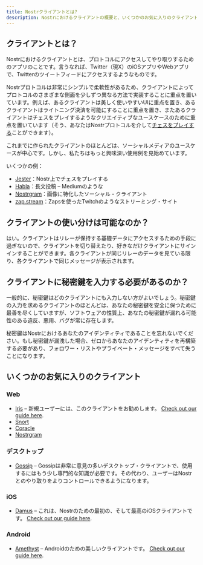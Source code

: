 ```yaml
---
title: Nostrクライアントとは?
description: Nostrにおけるクライアントの概要と、いくつかのお気に入りのクライアントについて比較します。
---
```


## クライアントとは？

Nostrにおけるクライアントとは、プロトコルにアクセスしてやり取りするためのアプリのことです。言うなれば、Twitter（現X）のiOSアプリやWebアプリで、Twitterのツイートフィードにアクセスするようなものです。

Nostrプロトコルは非常にシンプルで柔軟性があるため、クライアントによってプロトコルのさまざまな側面を少しずつ異なる方法で実装することに重点を置いています。例えば、あるクライアントは美しく使いやすいUIに重点を置き、あるクライアントはライトニング決済を可能にすることに重点を置き、またあるクライアントはチェスをプレイするようなクリエイティブなユースケースのために重点を置いています（そう、あなたはNostrプロトコルを介して[チェスをプレイする](https://jesterui.github.io?utm_source=nostr.how&ref=nostr.how)ことができます）。

これまでに作られたクライアントのほとんどは、ソーシャルメディアのユースケースが中心です。しかし、私たちはもっと興味深い使用例を見始めています。

いくつかの例：

-   [Jester](https://jesterui.github.io?utm_source=nostr.how&ref=nostr.how)：Nostr上でチェスをプレイする
-   [Habla](https://habla.news?utm_source=nostr.how&ref=nostr.how)：長文投稿 – Mediumのような
-   [Nostrgram](https://nostrgram.co?utm_source=nostr.how&ref=nostr.how)：画像に特化したソーシャル・クライアント
-   [zap.stream](https://zap.stream/)：Zapsを使ったTwitchのようなストリーミング・サイト


## クライアントの使い分けは可能なのか？

はい。クライアントはリレーが保持する基礎データにアクセスするための手段に過ぎないので、クライアントを切り替えたり、好きなだけクライアントにサインインすることができます。各クライアントが同じリレーのデータを見ている限り、各クライアントで同じメッセージが表示されます。

## クライアントに秘密鍵を入力する必要があるのか？

一般的に、秘密鍵はどのクライアントにも入力しない方がよいでしょう。秘密鍵の入力を求めるクライアントのほとんどは、あなたの秘密鍵を安全に保つために最善を尽くしていますが、ソフトウェアの性質上、あなたの秘密鍵が漏れる可能性のある違反、悪用、バグが常に存在します。

秘密鍵はNostrにおけるあなたのアイデンティティであることを忘れないでください。もし秘密鍵が漏洩した場合、ゼロからあなたのアイデンティティを再構築する必要があり、フォロワー・リストやプライベート・メッセージをすべて失うことになります。

## いくつかのお気に入りのクライアント

### Web

-   [Iris](https://iris.to?utm_source=nostr.how&ref=nostr.how) – 新規ユーザーには、このクライアントをお勧めします。 [Check out our guide here](/en/guides/iris).
-   [Snort](https://snort.social?utm_source=nostr.how&ref=nostr.how)
-   [Coracle](https://coracle.social?utm_source=nostr.how&ref=nostr.how)
-   [Nostrgram](https://nostrgram.co?utm_source=nostr.how&ref=nostr.how)

### デスクトップ

-   [Gossip](https://www.github.com/mikedilger/gossip) – Gossipは非常に意見の多いデスクトップ・クライアントで、使用するにはもう少し専門的な知識が必要です。その代わり、ユーザーはNostrとのやり取りをよりコントロールできるようになります。

### iOS

-   [Damus](https://apps.apple.com/app/damus/id1628663131) – これは、Nostrのための最初の、そして最高のiOSクライアントです。 [Check out our guide here](/en/guides/damus).

### Android

-   [Amethyst](https://play.google.com/store/apps/details?id=com.vitorpamplona.amethyst) – Androidのための美しいクライアントです。 [Check out our guide here](/en/guides/amethyst).
